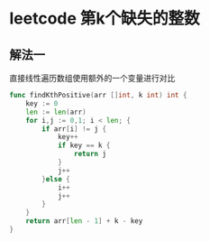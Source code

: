 # leetcode 第k个缺失的整数

## 解法一

直接线性遍历数组使用额外的一个变量进行对比

```go
func findKthPositive(arr []int, k int) int {
	key := 0
	len := len(arr)
	for i,j := 0,1; i < len; {
		if arr[i] != j {
			key++
			if key == k {
				return j
			}
			j++
		}else {
			i++
			j++
		}
	}
	return arr[len - 1] + k - key
}
```
